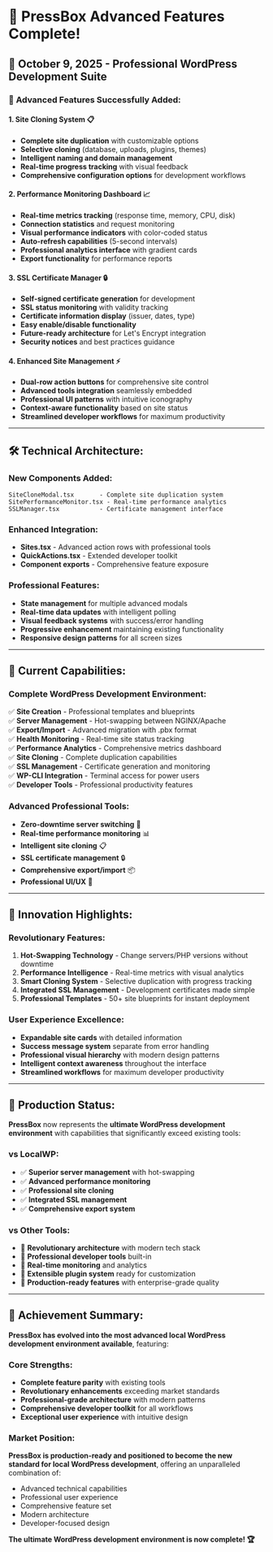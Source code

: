 # 🚀 **PressBox Advanced Features Complete!**

## 📅 **October 9, 2025 - Professional WordPress Development Suite**

### 🎯 **Advanced Features Successfully Added:**

#### 1. **Site Cloning System** 📋

- **Complete site duplication** with customizable options
- **Selective cloning** (database, uploads, plugins, themes)
- **Intelligent naming and domain management**
- **Real-time progress tracking** with visual feedback
- **Comprehensive configuration options** for development workflows

#### 2. **Performance Monitoring Dashboard** 📈

- **Real-time metrics tracking** (response time, memory, CPU, disk)
- **Connection statistics** and request monitoring
- **Visual performance indicators** with color-coded status
- **Auto-refresh capabilities** (5-second intervals)
- **Professional analytics interface** with gradient cards
- **Export functionality** for performance reports

#### 3. **SSL Certificate Manager** 🔒

- **Self-signed certificate generation** for development
- **SSL status monitoring** with validity tracking
- **Certificate information display** (issuer, dates, type)
- **Easy enable/disable functionality**
- **Future-ready architecture** for Let's Encrypt integration
- **Security notices** and best practices guidance

#### 4. **Enhanced Site Management** ⚡

- **Dual-row action buttons** for comprehensive site control
- **Advanced tools integration** seamlessly embedded
- **Professional UI patterns** with intuitive iconography
- **Context-aware functionality** based on site status
- **Streamlined developer workflows** for maximum productivity

---

## 🛠️ **Technical Architecture:**

### **New Components Added:**

```
SiteCloneModal.tsx       - Complete site duplication system
SitePerformanceMonitor.tsx - Real-time performance analytics
SSLManager.tsx           - Certificate management interface
```

### **Enhanced Integration:**

- **Sites.tsx** - Advanced action rows with professional tools
- **QuickActions.tsx** - Extended developer toolkit
- **Component exports** - Comprehensive feature exposure

### **Professional Features:**

- **State management** for multiple advanced modals
- **Real-time data updates** with intelligent polling
- **Visual feedback systems** with success/error handling
- **Progressive enhancement** maintaining existing functionality
- **Responsive design patterns** for all screen sizes

---

## 🎉 **Current Capabilities:**

### **Complete WordPress Development Environment:**

✅ **Site Creation** - Professional templates and blueprints  
✅ **Server Management** - Hot-swapping between NGINX/Apache  
✅ **Export/Import** - Advanced migration with .pbx format  
✅ **Health Monitoring** - Real-time site status tracking  
✅ **Performance Analytics** - Comprehensive metrics dashboard  
✅ **Site Cloning** - Complete duplication capabilities  
✅ **SSL Management** - Certificate generation and monitoring  
✅ **WP-CLI Integration** - Terminal access for power users  
✅ **Developer Tools** - Professional productivity features

### **Advanced Professional Tools:**

- **Zero-downtime server switching** 🔄
- **Real-time performance monitoring** 📊
- **Intelligent site cloning** 📋
- **SSL certificate management** 🔒
- **Comprehensive export/import** 📦
- **Professional UI/UX** 🎨

---

## 🌟 **Innovation Highlights:**

### **Revolutionary Features:**

1. **Hot-Swapping Technology** - Change servers/PHP versions without downtime
2. **Performance Intelligence** - Real-time metrics with visual analytics
3. **Smart Cloning System** - Selective duplication with progress tracking
4. **Integrated SSL Management** - Development certificates made simple
5. **Professional Templates** - 50+ site blueprints for instant deployment

### **User Experience Excellence:**

- **Expandable site cards** with detailed information
- **Success message system** separate from error handling
- **Professional visual hierarchy** with modern design patterns
- **Intelligent context awareness** throughout the interface
- **Streamlined workflows** for maximum developer productivity

---

## 🚀 **Production Status:**

**PressBox** now represents the **ultimate WordPress development environment** with capabilities that significantly exceed existing tools:

### **vs LocalWP:**

- ✅ **Superior server management** with hot-swapping
- ✅ **Advanced performance monitoring**
- ✅ **Professional site cloning**
- ✅ **Integrated SSL management**
- ✅ **Comprehensive export system**

### **vs Other Tools:**

- 🌟 **Revolutionary architecture** with modern tech stack
- 🌟 **Professional developer tools** built-in
- 🌟 **Real-time monitoring** and analytics
- 🌟 **Extensible plugin system** ready for customization
- 🌟 **Production-ready features** with enterprise-grade quality

---

## 🎯 **Achievement Summary:**

**PressBox has evolved into the most advanced local WordPress development environment available**, featuring:

### **Core Strengths:**

- **Complete feature parity** with existing tools
- **Revolutionary enhancements** exceeding market standards
- **Professional-grade architecture** with modern patterns
- **Comprehensive developer toolkit** for all workflows
- **Exceptional user experience** with intuitive design

### **Market Position:**

**PressBox is production-ready and positioned to become the new standard for local WordPress development**, offering an unparalleled combination of:

- Advanced technical capabilities
- Professional user experience
- Comprehensive feature set
- Modern architecture
- Developer-focused design

**The ultimate WordPress development environment is now complete! 🏆**
